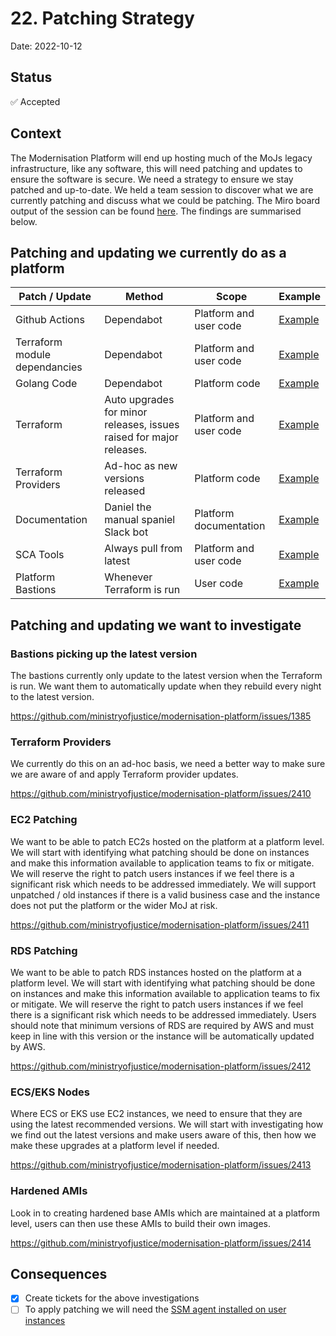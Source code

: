 # 22. Patching Strategy

Date: 2022-10-12

## Status

✅ Accepted

## Context

The Modernisation Platform will end up hosting much of the MoJs legacy infrastructure, like any software, this will need patching and updates to ensure the software is secure. We need a strategy to ensure we stay patched and up-to-date. We held a team session to discover what we are currently patching and discuss what we could be patching. The Miro board output of the session can be found [here](https://miro.com/app/board/uXjVPPdFVPU=/). The findings are summarised below.

## Patching and updating we currently do as a platform

| Patch / Update                | Method                                                              | Scope                  | Example |
| ----------------------------- | ------------------------------------------------------------------- | ---------------------- |---|
| Github Actions                | Dependabot                                                          | Platform and user code |[Example](https://github.com/ministryofjustice/modernisation-platform/blob/main/.github/dependabot.yml#L7)|
| Terraform module dependancies | Dependabot                                                          | Platform and user code |[Example](https://github.com/ministryofjustice/modernisation-platform/blob/main/.github/dependabot.yml#L14)|
| Golang Code                   | Dependabot                                                          | Platform code          |[Example](https://github.com/ministryofjustice/modernisation-platform/blob/main/.github/dependabot.yml#L230)|
| Terraform                     | Auto upgrades for minor releases, issues raised for major releases. | Platform and user code |[Example](https://github.com/ministryofjustice/modernisation-platform/blob/main/terraform/environments/versions.tf#L4)|
| Terraform Providers           | Ad-hoc as new versions released                                     | Platform code          |[Example](https://github.com/ministryofjustice/modernisation-platform/blob/main/terraform/environments/versions.tf#L4)|
| Documentation                 | Daniel the manual spaniel Slack bot                                 | Platform documentation |[Example](https://github.com/ministryofjustice/tech-docs-monitor/blob/main/Rakefile#L9)|
| SCA Tools                     | Always pull from latest                                             | Platform and user code |[Example](https://github.com/ministryofjustice/github-actions/blob/main/terraform-static-analysis/entrypoint.sh#L21)|
| Platform Bastions             | Whenever Terraform is run                                           | User code              |[Example](https://github.com/ministryofjustice/modernisation-platform-terraform-bastion-linux/blob/main/main.tf#L352)|

## Patching and updating we want to investigate

### Bastions picking up the latest version

The bastions currently only update to the latest version when the Terraform is run. We want them to automatically update when they rebuild every night to the latest version.

<https://github.com/ministryofjustice/modernisation-platform/issues/1385>

### Terraform Providers

We currently do this on an ad-hoc basis, we need a better way to make sure we are aware of and apply Terraform provider updates.

<https://github.com/ministryofjustice/modernisation-platform/issues/2410>

### EC2 Patching

We want to be able to patch EC2s hosted on the platform at a platform level. We will start with identifying what patching should be done on instances and make this information available to application teams to fix or mitigate. We will reserve the right to patch users instances if we feel there is a significant risk which needs to be addressed immediately. We will support unpatched / old instances if there is a valid business case and the instance does not put the platform or the wider MoJ at risk.

<https://github.com/ministryofjustice/modernisation-platform/issues/2411>

### RDS Patching

We want to be able to patch RDS instances hosted on the platform at a platform level. We will start with identifying what patching should be done on instances and make this information available to application teams to fix or mitigate. We will reserve the right to patch users instances if we feel there is a significant risk which needs to be addressed immediately. Users should note that minimum versions of RDS are required by AWS and must keep in line with this version or the instance will be automatically updated by AWS.

<https://github.com/ministryofjustice/modernisation-platform/issues/2412>

### ECS/EKS Nodes

Where ECS or EKS use EC2 instances, we need to ensure that they are using the latest recommended versions. We will start with investigating how we find out the latest versions and make users aware of this, then how we make these upgrades at a platform level if needed.

<https://github.com/ministryofjustice/modernisation-platform/issues/2413>

### Hardened AMIs

Look in to creating hardened base AMIs which are maintained at a platform level, users can then use these AMIs to build their own images.

<https://github.com/ministryofjustice/modernisation-platform/issues/2414>

## Consequences

- [x] Create tickets for the above investigations
- [ ] To apply patching we will need the [SSM agent installed on user instances](https://github.com/ministryofjustice/modernisation-platform/issues/2415)
